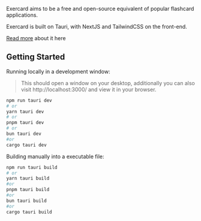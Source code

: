 Exercard aims to be a free and open-source equivalent of popular flashcard applications.

Exercard is built on Tauri, with NextJS and TailwindCSS on the front-end.

[Read more](https://app.milanote.com/publish-preview/1ThT4u10M1lr1V) about it here

## Getting Started

Running locally in a development window:

>This should open a window on your desktop, additionally you can also visit http://localhost:3000/ and view it in your browser.

```bash
npm run tauri dev
# or
yarn tauri dev
# or
pnpm tauri dev
# or
bun tauri dev
#or
cargo tauri dev
```



Building manually into a executable file:

```bash
npm run tauri build
# or
yarn tauri build
#or 
pnpm tauri build
#or 
bun tauri build
#or
cargo tauri build
